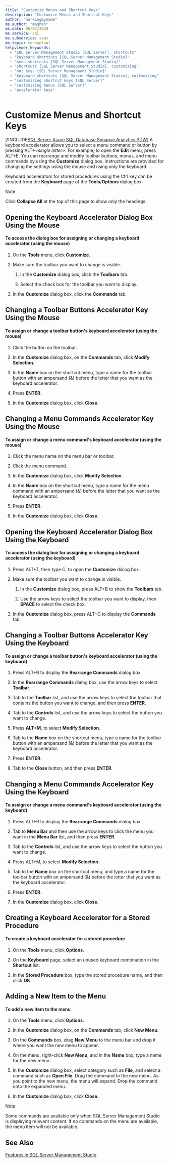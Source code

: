 ```yaml
---
title: "Customize Menus and Shortcut Keys"
description: "Customize Menus and Shortcut Keys"
author: "markingmyname"
ms.author: "maghan"
ms.date: 06/03/2020
ms.service: sql
ms.subservice: ssms
ms.topic: conceptual
helpviewer_keywords:
  - "SQL Server Management Studio [SQL Server], shortcuts"
  - "keyboard shortcuts [SQL Server Management Studio]"
  - "menu shortcuts [SQL Server Management Studio]"
  - "shortcuts [SQL Server Management Studio], customizing"
  - "hot keys [SQL Server Management Studio]"
  - "keyboard shortcuts [SQL Server Management Studio], customizing"
  - "customizing shortcut keys [SQL Server]"
  - "customizing menus [SQL Server]"
  - "accelerator keys"
---
```


# Customize Menus and Shortcut Keys

[!INCLUDE[SQL Server Azure SQL Database Synapse Analytics PDW](../includes/applies-to-version/sql-asdb-asdbmi-asa-pdw.md)]
A keyboard accelerator allows you to select a menu command or button by pressing ALT+*\<single letter>*. For example, to open the **Edit** menu, press ALT+E. You can rearrange and modify toolbar buttons, menus, and menu commands by using the **Customize** dialog box. Instructions are provided for changing the settings using the mouse and using only the keyboard.  
  
Keyboard accelerators for stored procedures using the Ctrl key can be created from the **Keyboard** page of the **Tools**/**Options** dialog box.  
  
> [!NOTE]  
> Click **Collapse All** at the top of this page to show only the headings.  
  
## Opening the Keyboard Accelerator Dialog Box Using the Mouse  
  
#### To access the dialog box for assigning or changing a keyboard accelerator (using the mouse)  
  
1.  On the **Tools** menu, click **Customize**.  
  
2.  Make sure the toolbar you want to change is visible.  
  
    1.  In the **Customize** dialog box, click the **Toolbars** tab.  
  
    2.  Select the check box for the toolbar you want to display.  
  
3.  In the **Customize** dialog box, click the **Commands** tab.  
  
## Changing a Toolbar Buttons Accelerator Key Using the Mouse  
  
#### To assign or change a toolbar button's keyboard accelerator (using the mouse)  
  
1.  Click the button on the toolbar.  
  
2.  In the **Customize** dialog box, on the **Commands** tab, click **Modify Selection**.  
  
3.  In the **Name** box on the shortcut menu, type a name for the toolbar button with an ampersand (&) before the letter that you want as the keyboard accelerator.  
  
4.  Press **ENTER**.  
  
5.  In the **Customize** dialog box, click **Close**.  
  
## Changing a Menu Commands Accelerator Key Using the Mouse  
  
#### To assign or change a menu command's keyboard accelerator (using the mouse)  
  
1.  Click the menu name on the menu bar or toolbar.  
  
2.  Click the menu command.  
  
3.  In the **Customize** dialog box, click **Modify Selection**.  
  
4.  In the **Name** box on the shortcut menu, type a name for the menu command with an ampersand (&) before the letter that you want as the keyboard accelerator.  
  
5.  Press **ENTER**.  
  
6.  In the **Customize** dialog box, click **Close**.  
  
## Opening the Keyboard Accelerator Dialog Box Using the Keyboard  
  
#### To access the dialog box for assigning or changing a keyboard accelerator (using the keyboard)  
  
1.  Press ALT+T, then type C, to open the **Customize** dialog box.  
  
2.  Make sure the toolbar you want to change is visible.  
  
    1.  In the **Customize** dialog box, press ALT+B to show the **Toolbars** tab.  
  
    2.  Use the arrow keys to select the toolbar you want to display, then **SPACE** to select the check box.  
  
3.  In the **Customize** dialog box, press ALT+C to display the **Commands** tab.  
  
## Changing a Toolbar Buttons Accelerator Key Using the Keyboard  
  
#### To assign or change a toolbar button's keyboard accelerator (using the keyboard)  
  
1.  Press ALT+R to display the **Rearrange Commands** dialog box.  
  
2.  In the **Rearrange Commands** dialog box, use the arrow keys to select **Toolbar**.  
  
3.  Tab to the **Toolbar** list, and use the arrow keys to select the toolbar that contains the button you want to change, and then press **ENTER**.  
  
4.  Tab to the **Controls** list, and use the arrow keys to select the button you want to change.  
  
5.  Press **ALT+M**, to select **Modify Selection**.  
  
6.  Tab to the **Name** box on the shortcut menu, type a name for the toolbar button with an ampersand (&) before the letter that you want as the keyboard accelerator.  
  
7.  Press **ENTER**.  
  
8.  Tab to the **Close** button, and then press **ENTER**.  
  
## Changing a Menu Commands Accelerator Key Using the Keyboard  
  
#### To assign or change a menu command's keyboard accelerator (using the keyboard)  
  
1.  Press ALT+R to display the **Rearrange Commands** dialog box.  
  
2.  Tab to **Menu Bar** and then use the arrow keys to click the menu you want in the **Menu Bar** list, and then press **ENTER**.  
  
3.  Tab to the **Controls** list, and use the arrow keys to select the button you want to change.  
  
4.  Press ALT+M, to select **Modify Selection**.  
  
5.  Tab to the **Name** box on the shortcut menu, and type a name for the toolbar button with an ampersand (&) before the letter that you want as the keyboard accelerator.  
  
6.  Press **ENTER**.  
  
7.  In the **Customize** dialog box, click **Close**.  
  
## Creating a Keyboard Accelerator for a Stored Procedure  
  
#### To create a keyboard accelerator for a stored procedure  
  
1.  On the **Tools** menu, click **Options**.  
  
2.  On the **Keyboard** page, select an unused keyboard combination in the **Shortcut** list.  
  
3.  In the **Stored Procedure** box, type the stored procedure name, and then click **OK**.  
  
## Adding a New Item to the Menu  
  
#### To add a new item to the menu  
  
1.  On the **Tools** menu, click **Options**.  
  
2.  In the **Customize** dialog box, on the **Commands** tab, click **New Menu**.  
  
3.  On the **Commands** box, drag **New Menu** to the menu bar and drop it where you want the new menu to appear.  
  
4.  On the menu, right-click **New Menu**, and in the **Name** box, type a name for the new menu.  
  
5.  In the **Customize** dialog box, select category such as **File**, and select a command such as **Open File**. Drag the command to the new menu. As you point to the new menu, the menu will expand. Drop the command onto the expanded menu.  
  
6.  In the **Customize** dialog box, click **Close**.  
  
> [!NOTE]  
> Some commands are available only when SQL Server Management Studio is displaying relevant content. If no commands on the menu are available, the menu item will not be available.  
  
## See Also  
[Features in SQL Server Management Studio](./sql-server-management-studio-ssms.md)  

